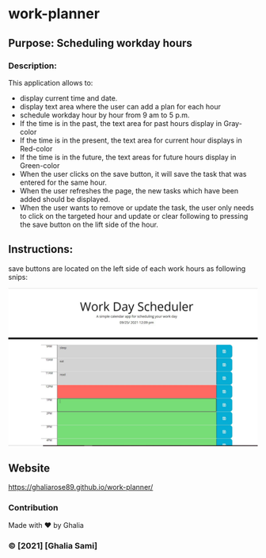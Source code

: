 # work-planner

## Purpose: Scheduling workday hours

### Description: 
This application allows to:
* display current time and date.
* display text area where the user can add a plan for each hour
* schedule workday hour by hour from 9 am to 5 p.m.
* If the time is in the past, the text area for past hours display in Gray-color
* If the time is in the present, the text area for current hour displays in Red-color
* If the time is in the  future, the text areas for future hours display in Green-color
* When the user clicks on the save button, it will save the task that was entered for the same hour.
* When the user refreshes the page, the new tasks which have been added should be displayed.
* When the user wants to remove or update the task, the user only needs to click on the targeted hour and update or clear following to pressing the save button on the lift side of the hour.

## Instructions:
save buttons are located on the left side of each work hours 
as  following snips:

![ScreenShot](./assets/pictures/Capture.JPG)


## Website
 https://ghaliarose89.github.io/work-planner/


### Contribution
Made with ❤️️ by Ghalia


### ©️ [2021] [Ghalia Sami]
